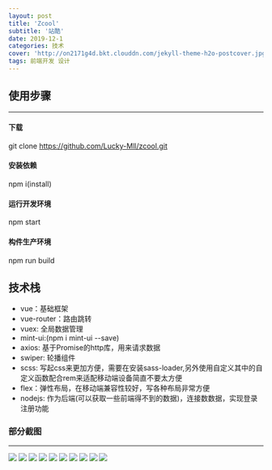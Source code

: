 ```yaml
---
layout: post
title: 'Zcool'
subtitle: '站酷'
date: 2019-12-1
categories: 技术
cover: 'http://on2171g4d.bkt.clouddn.com/jekyll-theme-h2o-postcover.jpg'
tags: 前端开发 设计
---
```


## 使用步骤
---
#### 下载
git clone https://github.com/Lucky-Mll/zcool.git
#### 安装依赖
npm i(install)
#### 运行开发环境
npm start
#### 构件生产环境 
npm run build

## 技术栈
- vue：基础框架
- vue-router：路由跳转
- vuex: 全局数据管理
- mint-ui:(npm i mint-ui --save)
- axios: 基于Promise的http库，用来请求数据
- swiper: 轮播组件
- scss: 写起css来更加方便，需要在安装sass-loader,另外使用自定义其中的自定义函数配合rem来适配移动端设备简直不要太方便
- flex：弹性布局，在移动端兼容性较好，写各种布局非常方便
- nodejs: 作为后端(可以获取一些前端得不到的数据)，连接数数据，实现登录注册功能
### 部分截图
---
![](./public/images/home.jpg)
![](./public/images/homedetail.jpg)
![](./public/images/homedetail0.jpg)
![](./public/images/homedetail1.jpg)
![](./public/images/webpage.png)
![](./public/images/webpage-0.png)
![](./public/images/login.png)
![](./public/images/login-0.png)
![](./public/images/register.png)
![](./public/images/search.png)